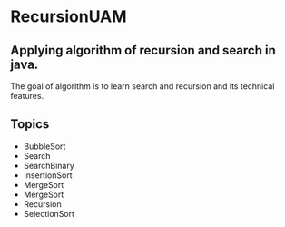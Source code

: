# RecursionUAM


## Applying algorithm of recursion and search in java.

The goal of algorithm is to learn search and recursion and its technical features.

## Topics

- BubbleSort
- Search
- SearchBinary
- InsertionSort
- MergeSort
- MergeSort
- Recursion
- SelectionSort
